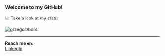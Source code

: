 ### Welcome to my GitHub!


📈 Take a look at my stats:

<img src="https://github-readme-stats.vercel.app/api?username=grzegorzbors&show_icons=true&theme=onedark" alt="grzegorzbors" />

<hr>

**Reach me on:**
<br>
<a href="https://www.linkedin.com/in/grzegorz-bors-24727390/" target="_blank">LinkedIn</a>
